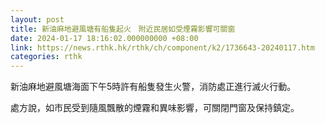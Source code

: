 ```yaml
---
layout: post
title: 新油麻地避風塘有船隻起火　附近民居如受煙霧影響可關窗
date: 2024-01-17 18:16:02.000000000 +08:00
link: https://news.rthk.hk/rthk/ch/component/k2/1736643-20240117.htm
categories: rthk
---
```


新油麻地避風塘海面下午5時許有船隻發生火警，消防處正進行滅火行動。

處方說，如市民受到隨風飄散的煙霧和異味影響，可關閉門窗及保持鎮定。
